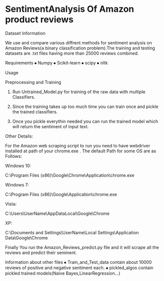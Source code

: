 # SentimentAnalysis Of Amazon product reviews

Dataset Information 

We use and compare various diffrent methods for sentiment analysis on Amazon Reviews(a binary classification problem).The training and testing datasets are .txt files having more than 25000 reviews combined.

Requirements
⦁	Numpy
⦁	Scikit-learn
⦁	scipy
⦁	nltk


Usage

Preprocessing and Training

1.	Run Untrained_Model.py for training of the raw data with multiple Classifiers.

2.  Since the training takes up too much time you can train once and pickle the trained classifiers.

3.  Once you pickle everythin needed you can run the trained model which will return the sentiment of input text.


Other Details:

For the Amazon web scraping script to run you need to have webdriver installed at path of your chrome.exe .
The default Path for some OS are as Follows:

Windows 10:

C:\Program Files (x86)\Google\Chrome\Application\chrome.exe

Windows 7:

C:\Program Files (x86)\Google\Application\chrome.exe

Vista:

C:\Users\UserName\AppDataLocal\Google\Chrome

XP:

C:\Documents and Settings\UserName\Local Settings\Application Data\Google\Chrome


Finally You run the Amazon_Reviews_predict.py file and it will scrape all the reviews and predict their seniment.


Information about other files
⦁	Train_and_Test_data contain about 10000 reviews of positive and negative sentiment each.
⦁	pickled_algos contain pickled trained models(Naive Bayes,LinearRegression...)


